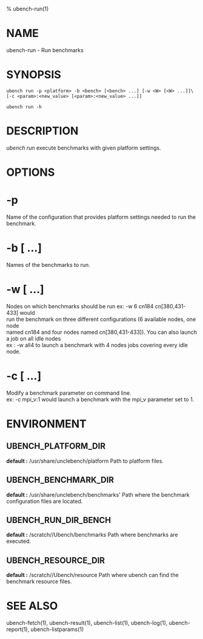 % ubench-run(1)

# NAME


ubench-run -  Run benchmarks

# SYNOPSIS


    ubench run -p <platform> -b <bench> [<bench> ...] [-w <W> [<W> ...]]\
    [-c <param>:<new_value> [<param>:<new_value> ...]]

    ubench run -h

# DESCRIPTION


*ubench run*  execute benchmarks with given platform settings.

# OPTIONS


# -p <platform>
  Name of the configuration that provides platform settings needed to run the benchmark.


# -b <bench> [<bench> ...]
  Names of the benchmarks to run.


# -w <W> [<W> ...]
  Nodes on which benchmarks should be run ex: -w 6 cn184 cn[380,431-433] would\
  run the benchmark on three different configurations (6 available nodes, one node\
  named cn184 and four nodes named cn[380,431-433]). You can also launch a job on all idle nodes\
  ex : -w all4 to launch a benchmark with 4 nodes jobs covering every idle node.


# -c <CUSTOMP> [<CUSTOMP> ...]
  Modify a benchmark parameter on command line.\
  ex: -c mpi_v:1 would launch a benchmark with the mpi_v parameter set to 1.
  

# ENVIRONMENT


## UBENCH_PLATFORM_DIR
   **default :** /usr/share/unclebench/platform
   Path to platform files.


## UBENCH_BENCHMARK_DIR
   **default :** /usr/share/unclebench/benchmarks'
   Path where the benchmark configuration files are located.


## UBENCH_RUN_DIR_BENCH
   **default :** /scratch/<user>/Ubench/benchmarks
   Path where benchmarks are executed.


## UBENCH_RESOURCE_DIR
   **default :** /scratch/<user>/Ubench/resource
   Path where ubench can find the benchmark resource files.

# SEE ALSO

ubench-fetch(1), ubench-result(1), ubench-list(1), ubench-log(1), ubench-report(1), ubench-listparams(1)
